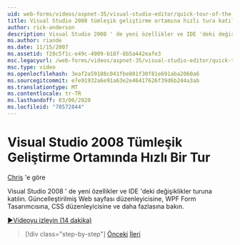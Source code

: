 ```yaml
---
uid: web-forms/videos/aspnet-35/visual-studio-editor/quick-tour-of-the-visual-studio-2008-integrated-development-environment
title: Visual Studio 2008 tümleşik geliştirme ortamına hızlı tura katılın | Microsoft Docs
author: rick-anderson
description: Visual Studio 2008 ' de yeni özellikler ve IDE 'deki değişiklikler turuna katılın. Güncelleştirilmiş Web sayfası düzenleyicisine, WPF Form Tasarımcısına, CSS düzenleyicisine ve daha fazlasına bakın.
ms.author: riande
ms.date: 11/15/2007
ms.assetid: f20c5f1c-e49c-4909-b18f-8b5a442eafe3
msc.legacyurl: /web-forms/videos/aspnet-35/visual-studio-editor/quick-tour-of-the-visual-studio-2008-integrated-development-environment
msc.type: video
ms.openlocfilehash: 3eaf2a59188c041fbe801f30f81e691aba2060a6
ms.sourcegitcommit: e7e91932a6e91a63e2e46417626f39d6b244a3ab
ms.translationtype: MT
ms.contentlocale: tr-TR
ms.lasthandoff: 03/06/2020
ms.locfileid: "78572844"
---
```

# <a name="quick-tour-of-the-visual-studio-2008-integrated-development-environment"></a>Visual Studio 2008 Tümleşik Geliştirme Ortamında Hızlı Bir Tur

[Chris](https://twitter.com/chrispels) 'e göre

Visual Studio 2008 ' de yeni özellikler ve IDE 'deki değişiklikler turuna katılın. Güncelleştirilmiş Web sayfası düzenleyicisine, WPF Form Tasarımcısına, CSS düzenleyicisine ve daha fazlasına bakın.

[&#9654;Videoyu izleyin (14 dakika)](https://channel9.msdn.com/Blogs/ASP-NET-Site-Videos/quick-tour-of-the-visual-studio-2008-integrated-development-environment)

> [!div class="step-by-step"]
> [Önceki](intellisense-for-jscript-and-aspnet-ajax.md)
> [İleri](creating-and-modifying-a-css-file.md)
